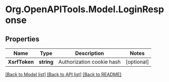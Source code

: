 # Org.OpenAPITools.Model.LoginResponse

## Properties

Name | Type | Description | Notes
------------ | ------------- | ------------- | -------------
**XsrfToken** | **string** | Authorization cookie hash | [optional] 

[[Back to Model list]](../README.md#documentation-for-models) [[Back to API list]](../README.md#documentation-for-api-endpoints) [[Back to README]](../README.md)

